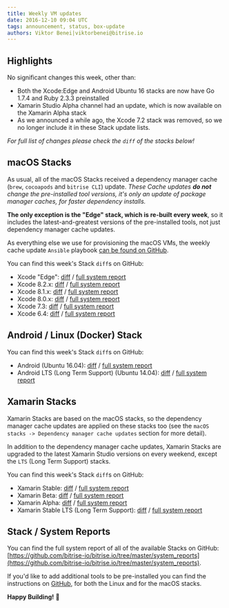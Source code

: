 ```yaml
---
title: Weekly VM updates
date: 2016-12-10 09:04 UTC
tags: announcement, status, box-update
authors: Viktor Benei|viktorbenei@bitrise.io
---
```


## Highlights

No significant changes this week, other than:

- Both the Xcode:Edge and Android Ubuntu 16 stacks are now have Go 1.7.4 and Ruby 2.3.3 preinstalled
- Xamarin Studio Alpha channel had an update, which is now available on the Xamarin Alpha stack
- As we announced a while ago, the Xcode 7.2 stack was removed, so we no longer include it in
  these Stack update lists.

_For full list of changes please check the `diff` of the stacks below!_

## macOS Stacks

As usual, all of the macOS Stacks received a dependency manager cache (`brew`, `cocoapods` and `bitrise CLI`) update.
*These Cache updates __do not__ change the pre-installed tool versions, it's
only an update of package manager caches, for faster dependency installs.*

**The only exception is the "Edge" stack, which is re-built every week**,
so it includes the latest-and-greatest versions of the pre-installed tools,
not just dependency manager cache updates.

As everything else we use for
provisioning the macOS VMs, the weekly cache update `Ansible` playbook
[can be found on GitHub](https://github.com/bitrise-io/osx-box-bootstrap/blob/master/weekly-cache-update-playbook.yml).

You can find this week's Stack `diff`s on GitHub:

* Xcode "Edge": [diff](https://github.com/bitrise-io/bitrise.io/pull/102/commits/741a456ef1a5dea7c6705996746c159f9e25dab6) / [full system report](https://github.com/bitrise-io/bitrise.io/blob/master/system_reports/osx-xcode-edge.log)
* Xcode 8.2.x: [diff](https://github.com/bitrise-io/bitrise.io/pull/102/commits/2096f7fa4cda1735dc83d0fdbc617e32205720db) / [full system report](https://github.com/bitrise-io/bitrise.io/blob/master/system_reports/osx-xcode-8.2.x.log)
* Xcode 8.1.x: [diff](https://github.com/bitrise-io/bitrise.io/pull/102/commits/b8e9a6d8b310175c4764175417e89490c0093457) / [full system report](https://github.com/bitrise-io/bitrise.io/blob/master/system_reports/osx-xcode-8.1.x.log)
* Xcode 8.0.x: [diff](https://github.com/bitrise-io/bitrise.io/pull/102/commits/b95699e17e2524ecc73194f67c33a7b9bc95e2dc) / [full system report](https://github.com/bitrise-io/bitrise.io/blob/master/system_reports/osx-xcode-8.0.x.log)
* Xcode 7.3: [diff](https://github.com/bitrise-io/bitrise.io/pull/102/commits/b714c18b2a5a99766baab8e9e0f96aeae749791e) / [full system report](https://github.com/bitrise-io/bitrise.io/blob/master/system_reports/osx-xcode-7.3.log)
* Xcode 6.4: [diff](https://github.com/bitrise-io/bitrise.io/pull/102/commits/18d44a389b63e475f67bd16edec4f6d7ceac5b78) / [full system report](https://github.com/bitrise-io/bitrise.io/blob/master/system_reports/osx-xcode-6.4.log)


## Android / Linux (Docker) Stack

You can find this week's Stack `diff`s on GitHub:

* Android (Ubuntu 16.04): [diff](https://github.com/bitrise-io/bitrise.io/pull/102/commits/8608cb519ebada8d8ba7691c047287cd26a9227c) / [full system report](https://github.com/bitrise-io/bitrise.io/blob/master/system_reports/linux-docker-android.log)
* Android LTS (Long Term Support) (Ubuntu 14.04): [diff](https://github.com/bitrise-io/bitrise.io/pull/102/commits/9a62f9c03974b1d3dfe96a8e83d9baf591aa0ed7) / [full system report](https://github.com/bitrise-io/bitrise.io/blob/master/system_reports/linux-docker-android-lts.log)


## Xamarin Stacks

Xamarin Stacks are based on the macOS stacks, so the dependency manager cache updates are applied
on these stacks too (see the `macOS stacks -> Dependency manager cache updates` section for more detail).

In addition to the dependency manager cache updates, Xamarin Stacks are upgraded to the latest
Xamarin Studio versions on every weekend, except the `LTS` (Long Term Support) stacks.

You can find this week's Stack `diff`s on GitHub:

* Xamarin Stable: [diff](https://github.com/bitrise-io/bitrise.io/pull/102/commits/01a743bf0a28d09590af3910468e4d09d1df2bf4) / [full system report](https://github.com/bitrise-io/bitrise.io/blob/master/system_reports/osx-xamarin-stable.log)
* Xamarin Beta: [diff](https://github.com/bitrise-io/bitrise.io/pull/102/commits/75ff327ad179b296b365766d44ba826011a40696) / [full system report](https://github.com/bitrise-io/bitrise.io/blob/master/system_reports/osx-xamarin-beta.log)
* Xamarin Alpha: [diff](https://github.com/bitrise-io/bitrise.io/pull/102/commits/5b2777327657f7d7b4667740f1601eda8d6a2442) / [full system report](https://github.com/bitrise-io/bitrise.io/blob/master/system_reports/osx-xamarin-alpha.log)
* Xamarin Stable LTS (Long Term Support): [diff](https://github.com/bitrise-io/bitrise.io/pull/102/commits/c0c66b176a02ac50af0cdb20a4be146f800681eb) / [full system report](https://github.com/bitrise-io/bitrise.io/blob/master/system_reports/osx-xamarin-stable-LTS.log)


## Stack / System Reports

You can find the full system report of all of the available Stacks
on GitHub: [https://github.com/bitrise-io/bitrise.io/tree/master/system_reports](https://github.com/bitrise-io/bitrise.io/tree/master/system_reports).

If you'd like to add additional tools to be pre-installed you can find the
instructions on [GitHub](https://github.com/bitrise-io/bitrise.io#request-a-tool-to-be-pre-installed-on-a-build-machine),
for both the Linux and for the macOS stacks.

**Happy Building!** 🚀
